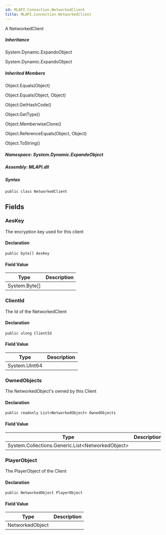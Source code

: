 ```yaml
---  
id: MLAPI.Connection.NetworkedClient  
title: MLAPI.Connection.NetworkedClient  
---
```


<div class="markdown level0 summary">

A NetworkedClient

</div>

<div class="markdown level0 conceptual">

</div>

<div class="inheritance">

##### Inheritance

<div class="level0">

System.Dynamic.ExpandoObject

</div>

<div class="level1">

System.Dynamic.ExpandoObject

</div>

</div>

<div class="inheritedMembers">

##### Inherited Members

<div>

Object.Equals(Object)

</div>

<div>

Object.Equals(Object, Object)

</div>

<div>

Object.GetHashCode()

</div>

<div>

Object.GetType()

</div>

<div>

Object.MemberwiseClone()

</div>

<div>

Object.ReferenceEquals(Object, Object)

</div>

<div>

Object.ToString()

</div>

</div>

##### **Namespace**: System.Dynamic.ExpandoObject

##### **Assembly**: MLAPI.dll

##### Syntax

    public class NetworkedClient

## Fields

### AesKey

<div class="markdown level1 summary">

The encryption key used for this client

</div>

<div class="markdown level1 conceptual">

</div>

#### Declaration

    public byte[] AesKey

#### Field Value

| Type            | Description |
|-----------------|-------------|
| System.Byte\[\] |             |

### ClientId

<div class="markdown level1 summary">

The Id of the NetworkedClient

</div>

<div class="markdown level1 conceptual">

</div>

#### Declaration

    public ulong ClientId

#### Field Value

| Type          | Description |
|---------------|-------------|
| System.UInt64 |             |

### OwnedObjects

<div class="markdown level1 summary">

The NetworkedObject's owned by this Client

</div>

<div class="markdown level1 conceptual">

</div>

#### Declaration

    public readonly List<NetworkedObject> OwnedObjects

#### Field Value

| Type                                                   | Description |
|--------------------------------------------------------|-------------|
| System.Collections.Generic.List&lt;NetworkedObject&gt; |             |

### PlayerObject

<div class="markdown level1 summary">

The PlayerObject of the Client

</div>

<div class="markdown level1 conceptual">

</div>

#### Declaration

    public NetworkedObject PlayerObject

#### Field Value

| Type            | Description |
|-----------------|-------------|
| NetworkedObject |             |
